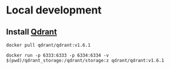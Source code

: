 # Local development

## Install [Qdrant](https://github.com/qdrant/qdrant-client)
`docker pull qdrant/qdrant:v1.6.1`

`docker run -p 6333:6333 -p 6334:6334 -v $(pwd)/qdrant_storage:/qdrant/storage:z qdrant/qdrant:v1.6.1`